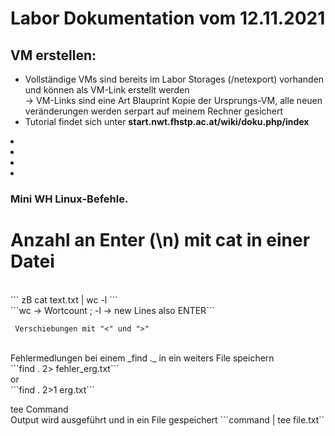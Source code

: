# Labor Dokumentation vom 12.11.2021
## VM erstellen:

* Vollständige VMs sind bereits im Labor Storages (/netexport) vorhanden und können als VM-Link erstellt werden 
 <br>-> VM-Links sind eine Art Blauprint Kopie der Ursprungs-VM, alle neuen veränderungen werden serpart auf meinem Rechner gesichert
* Tutorial findet sich unter **start.nwt.fhstp.ac.at/wiki/doku.php/index**

<li> </li>
<li> </li>
<li> </li>
<li> </li>


### Mini WH Linux-Befehle.
# Anzahl an Enter (\n) mit cat in einer Datei
<br>
``` zB cat text.txt | wc -l ```
<br>
```wc -> Wortcount ; -l -> new Lines also ENTER```
<br>

``` Verschiebungen mit "<" und ">"```

<br>
Fehlermedlungen bei einem _find ._ in ein weiters File speichern
<br>
```find . 2> fehler_erg.txt```
<br>
or 
<br>
```find . 2>1 erg.txt```
<br>

tee Command
<br>
Output wird ausgeführt und in ein File gespeichert
```command | tee file.txt``
